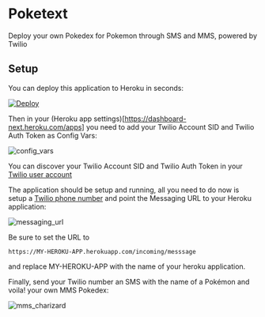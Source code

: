 # Poketext

Deploy your own Pokedex for Pokemon through SMS and MMS, powered by Twilio


## Setup

You can deploy this application to Heroku in seconds:

[![Deploy](https://www.herokucdn.com/deploy/button.png)](https://heroku.com/deploy?template=https://github.com/phalt/poktext)

Then in your (Heroku app settings)[https://dashboard-next.heroku.com/apps] you need to add your Twilio Account SID and Twilio Auth Token as Config Vars:

![config_vars](http://i.imgur.com/BusCFML.png)

You can discover your Twilio Account SID and Twilio Auth Token in your [Twilio user account](https://www.twilio.com/user/account)

The application should be setup and running, all you need to do now is setup a [Twilio phone number]() and point the Messaging URL to your Heroku application:

![messaging_url](http://i.imgur.com/xBfPHbn.png)

Be sure to set the URL to

```
https://MY-HEROKU-APP.herokuapp.com/incoming/messsage
```

and replace MY-HEROKU-APP with the name of your heroku application.

Finally, send your Twilio number an SMS with the name of a Pokémon and voila! your own MMS Pokedex:

![mms_charizard](http://i.imgur.com/p4t0EHU.png)
